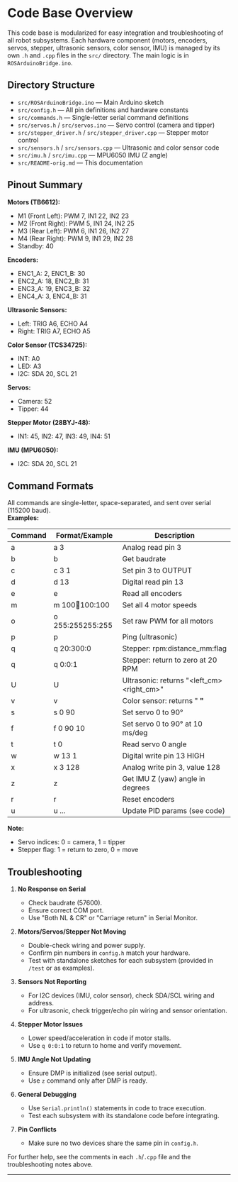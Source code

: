 Code Base Overview
==================

This code base is modularized for easy integration and troubleshooting of all robot subsystems. Each hardware component (motors, encoders, servos, stepper, ultrasonic sensors, color sensor, IMU) is managed by its own `.h` and `.cpp` files in the `src/` directory. The main logic is in `ROSArduinoBridge.ino`.

Directory Structure
-------------------
- `src/ROSArduinoBridge.ino` — Main Arduino sketch
- `src/config.h` — All pin definitions and hardware constants
- `src/commands.h` — Single-letter serial command definitions
- `src/servos.h` / `src/servos.ino` — Servo control (camera and tipper)
- `src/stepper_driver.h` / `src/stepper_driver.cpp` — Stepper motor control
- `src/sensors.h` / `src/sensors.cpp` — Ultrasonic and color sensor code
- `src/imu.h` / `src/imu.cpp` — MPU6050 IMU (Z angle)
- `src/README-orig.md` — This documentation

Pinout Summary
--------------

**Motors (TB6612):**
- M1 (Front Left): PWM 7, IN1 22, IN2 23
- M2 (Front Right): PWM 5, IN1 24, IN2 25
- M3 (Rear Left): PWM 6, IN1 26, IN2 27
- M4 (Rear Right): PWM 9, IN1 29, IN2 28
- Standby: 40

**Encoders:**
- ENC1_A: 2, ENC1_B: 30
- ENC2_A: 18, ENC2_B: 31
- ENC3_A: 19, ENC3_B: 32
- ENC4_A: 3, ENC4_B: 31

**Ultrasonic Sensors:**
- Left: TRIG A6, ECHO A4
- Right: TRIG A7, ECHO A5

**Color Sensor (TCS34725):**
- INT: A0
- LED: A3
- I2C: SDA 20, SCL 21

**Servos:**
- Camera: 52
- Tipper: 44

**Stepper Motor (28BYJ-48):**
- IN1: 45, IN2: 47, IN3: 49, IN4: 51

**IMU (MPU6050):**
- I2C: SDA 20, SCL 21

Command Formats
---------------

All commands are single-letter, space-separated, and sent over serial (115200 baud).  
**Examples:**

| Command | Format/Example         | Description                                 |
|---------|-----------------------|---------------------------------------------|
| a       | a 3                   | Analog read pin 3                           |
| b       | b                     | Get baudrate                                |
| c       | c 3 1                 | Set pin 3 to OUTPUT                         |
| d       | d 13                  | Digital read pin 13                         |
| e       | e                     | Read all encoders                           |
| m       | m 100:100:100:100     | Set all 4 motor speeds                      |
| o       | o 255:255255:255     | Set raw PWM for all motors                  |
| p       | p                     | Ping (ultrasonic)                           |
| q       | q 20:300:0            | Stepper: rpm:distance_mm:flag               |
| q       | q 0:0:1               | Stepper: return to zero at 20 RPM           |
| U       | U                     | Ultrasonic: returns "<left_cm> <right_cm>"  |
| v       | v                     | Color sensor: returns "<R> <G> <B>"         |
| s       | s 0 90                | Set servo 0 to 90°                          |
| f       | f 0 90 10             | Set servo 0 to 90° at 10 ms/deg             |
| t       | t 0                   | Read servo 0 angle                          |
| w       | w 13 1                | Digital write pin 13 HIGH                   |
| x       | x 3 128               | Analog write pin 3, value 128               |
| z       | z                     | Get IMU Z (yaw) angle in degrees            |
| r       | r                     | Reset encoders                              |
| u       | u ...                 | Update PID params (see code)                |

**Note:**  
- Servo indices: 0 = camera, 1 = tipper
- Stepper flag: 1 = return to zero, 0 = move

Troubleshooting
---------------

1. **No Response on Serial**
   - Check baudrate (57600).
   - Ensure correct COM port.
   - Use "Both NL & CR" or "Carriage return" in Serial Monitor.

2. **Motors/Servos/Stepper Not Moving**
   - Double-check wiring and power supply.
   - Confirm pin numbers in `config.h` match your hardware.
   - Test with standalone sketches for each subsystem (provided in `/test` or as examples).

3. **Sensors Not Reporting**
   - For I2C devices (IMU, color sensor), check SDA/SCL wiring and address.
   - For ultrasonic, check trigger/echo pin wiring and sensor orientation.

4. **Stepper Motor Issues**
   - Lower speed/acceleration in code if motor stalls.
   - Use `q 0:0:1` to return to home and verify movement.

5. **IMU Angle Not Updating**
   - Ensure DMP is initialized (see serial output).
   - Use `z` command only after DMP is ready.

6. **General Debugging**
   - Use `Serial.println()` statements in code to trace execution.
   - Test each subsystem with its standalone code before integrating.

7. **Pin Conflicts**
   - Make sure no two devices share the same pin in `config.h`.

For further help, see the comments in each `.h`/`.cpp` file and the troubleshooting notes above.

---